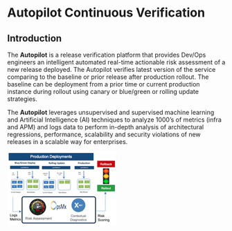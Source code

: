 # Autopilot Continuous Verification

## Introduction

The **Autopilot** is a release verification platform that provides Dev/Ops engineers an intelligent automated real-time actionable risk assessment of a new release deployed. The Autopilot verifies latest version of the service comparing to the baseline or prior release after production rollout. The baseline can be deployment from a prior time or current production instance during rollout using canary or blue/green or rolling update strategies.

The **Autopilot** leverages unsupervised and supervised machine learning and Artificial Intelligence (AI) techniques to analyze 1000’s of metrics (infra and APM) and logs data to perform in-depth analysis of architectural regressions, performance, scalability and security violations of new releases in a scalable way for enterprises.

![Screenshot](img/opsmxAutoPilotIntroduction.png)